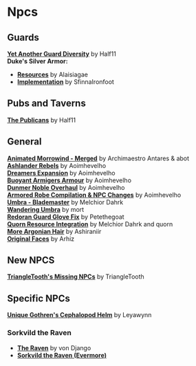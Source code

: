 # Npcs

## Guards
[**Yet Another Guard Diversity**](https://www.nexusmods.com/morrowind/mods/45894) by Half11  
**Duke's Silver Armor:**
* [**Resources**](https://www.nexusmods.com/morrowind/mods/35562?) by Alaisiagae  
* [**Implementation**](https://www.nexusmods.com/morrowind/mods/46828) by SfinnaIronfoot

## Pubs and Taverns
[**The Publicans**](https://www.nexusmods.com/morrowind/mods/45410) by Half11  

## General
[**Animated Morrowind - Merged**](https://abitoftaste.altervista.org/morrowind/index.php?option=downloads&task=info&id=39&Itemid=50&-Animated-Morrowind-merged) by Archimaestro Antares & abot  
[**Ashlander Rebels**](https://www.nexusmods.com/morrowind/mods/43225) by Aoimhevelho  
[**Dreamers Expansion**](https://www.nexusmods.com/morrowind/mods/42990) by Aoimhevelho  
[**Buoyant Armigers Armour**](https://www.nexusmods.com/morrowind/mods/43143) by Aoimhevelho  
[**Dunmer Noble Overhaul**](https://www.nexusmods.com/morrowind/mods/43835) by Aoimhevelho  
[**Armored Robe Compilation & NPC Changes**](https://www.nexusmods.com/morrowind/mods/44096) by Aoimhevelho  
[**Umbra - Blademaster**](https://www.nexusmods.com/morrowind/mods/43275) by Melchior Dahrk  
[**Wandering Umbra**](https://www.nexusmods.com/morrowind/mods/44913) by mort  
[**Redoran Guard Glove Fix**](https://www.nexusmods.com/morrowind/mods/45935) by Petethegoat  
[**Quorn Resource Integration**](https://www.nexusmods.com/morrowind/mods/43269) by Melchior Dahrk and quorn  
[**More Argonian Hair**](https://www.nexusmods.com/morrowind/mods/43133) by Ashiraniir  
[**Original Faces**](https://www.nexusmods.com/morrowind/mods/42189) by Arhiz  

## New NPCS
[**TriangleTooth's Missing NPCs**](https://www.nexusmods.com/morrowind/mods/46234) by TriangleTooth  

## Specific NPCs
[**Unique Gothren's Cephalopod Helm**](https://www.nexusmods.com/morrowind/mods/46534) by Leyawynn  

### Sorkvild the Raven
* [**The Raven**](https://www.nexusmods.com/morrowind/mods/21372) by von Django  
* [**Sorkvild the Raven (Evermore)**](https://www.nexusmods.com/morrowind/mods/46320?)
